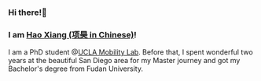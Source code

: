 ### Hi there!👋 

### I am [Hao Xiang (项昊 in Chinese)](https://xhwind.github.io/)!

I am a PhD student @[UCLA Mobility Lab](https://mobility-lab.seas.ucla.edu/). Before that, I spent wonderful two years at the beautiful San Diego area for my Master journey and got my Bachelor's degree from Fudan University.


<!--
[![Hao Xiang's GitHub stats](https://github-readme-stats.vercel.app/api?username=XHwind&theme=onedark&count_private=true)](https://github.com/anuraghazra/github-readme-stats)

**XHwind/XHwind** is a ✨ _special_ ✨ repository because its `README.md` (this file) appears on your GitHub profile.

Here are some ideas to get you started:

- 🔭 I’m currently working on ...
- 🌱 I’m currently learning ...
- 👯 I’m looking to collaborate on ...
- 🤔 I’m looking for help with ...
- 💬 Ask me about ...
- 📫 How to reach me: ...
- 😄 Pronouns: ...
- ⚡ Fun fact: ...
-->
